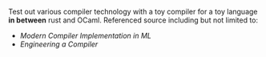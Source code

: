 Test out various compiler technology with a toy compiler for a toy language **in between** rust and OCaml. Referenced source including but not limited to:

- *Modern Compiler Implementation in ML*
- *Engineering a Compiler*